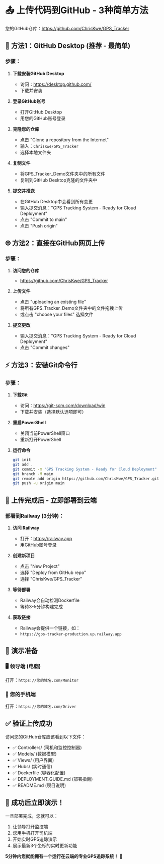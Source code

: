 # 📤 上传代码到GitHub - 3种简单方法

您的GitHub仓库：https://github.com/ChrisKwe/GPS_Tracker

## 🎯 方法1：GitHub Desktop (推荐 - 最简单)

### 步骤：
1. **下载安装GitHub Desktop**
   - 访问：https://desktop.github.com/
   - 下载并安装

2. **登录GitHub账号**
   - 打开GitHub Desktop
   - 用您的GitHub账号登录

3. **克隆您的仓库**
   - 点击 "Clone a repository from the Internet"
   - 输入：`ChrisKwe/GPS_Tracker`
   - 选择本地文件夹

4. **复制文件**
   - 将GPS_Tracker_Demo文件夹中的所有文件
   - 复制到GitHub Desktop克隆的文件夹中

5. **提交并推送**
   - 在GitHub Desktop中会看到所有变更
   - 输入提交消息："GPS Tracking System - Ready for Cloud Deployment"
   - 点击 "Commit to main"
   - 点击 "Push origin"

## 🌐 方法2：直接在GitHub网页上传

### 步骤：
1. **访问您的仓库**
   - https://github.com/ChrisKwe/GPS_Tracker

2. **上传文件**
   - 点击 "uploading an existing file"
   - 将所有GPS_Tracker_Demo文件夹中的文件拖拽上传
   - 或点击 "choose your files" 选择文件

3. **提交更改**
   - 输入提交消息："GPS Tracking System - Ready for Cloud Deployment"
   - 点击 "Commit changes"

## ⚡ 方法3：安装Git命令行

### 步骤：
1. **下载Git**
   - 访问：https://git-scm.com/download/win
   - 下载并安装（选择默认选项即可）

2. **重启PowerShell**
   - 关闭当前PowerShell窗口
   - 重新打开PowerShell

3. **运行命令**
   ```bash
   git init
   git add .
   git commit -m "GPS Tracking System - Ready for Cloud Deployment"
   git branch -M main
   git remote add origin https://github.com/ChrisKwe/GPS_Tracker.git
   git push -u origin main
   ```

## 🚀 上传完成后 - 立即部署到云端

### 部署到Railway (3分钟)：
1. **访问 Railway**
   - 打开：https://railway.app
   - 用GitHub账号登录

2. **创建新项目**
   - 点击 "New Project"
   - 选择 "Deploy from GitHub repo"
   - 选择 "ChrisKwe/GPS_Tracker"

3. **等待部署**
   - Railway会自动检测Dockerfile
   - 等待3-5分钟构建完成

4. **获取链接**
   - Railway会提供一个链接，如：
   - `https://gps-tracker-production.up.railway.app`

## 📱 演示准备

### 🖥️ 领导端 (电脑)
打开：`https://您的域名.com/Monitor`

### 📱 您的手机端
打开：`https://您的域名.com/Driver`

## ✅ 验证上传成功

访问您的GitHub仓库应该看到以下文件：
- ✅ Controllers/ (司机和监控控制器)
- ✅ Models/ (数据模型)
- ✅ Views/ (用户界面)
- ✅ Hubs/ (实时通信)
- ✅ Dockerfile (容器化配置)
- ✅ DEPLOYMENT_GUIDE.md (部署指南)
- ✅ README.md (项目说明)

## 🎯 成功后立即演示！

一旦部署完成，您就可以：
1. 让领导打开监控端
2. 您用手机打开司机端
3. 开始实时GPS追踪演示
4. 展示最新3个坐标的实时更新功能

**5分钟内您就能拥有一个运行在云端的专业GPS追踪系统！** 🚀 